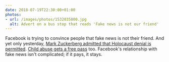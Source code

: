 ```yaml
---
date: 2018-07-19T22:30:00+01:00
photos:
- url: /images/photos/1532035800.jpg
  alt: Advert on a bus stop that reads 'Fake news is not our friend'
---
```

Facebook is trying to convince people that fake news is not their friend. And yet only yesterday, [Mark Zuckerberg admitted that Holocaust denial is permitted](https://www.recode.net/2018/7/18/17575156/mark-zuckerberg-interview-facebook-recode-kara-swisher#zpnLbz). [Child abuse gets a free pass](https://www.bbc.co.uk/news/technology-44859407) too. Facebook's relationship with fake news isn't complicated; if it pays, it stays.
